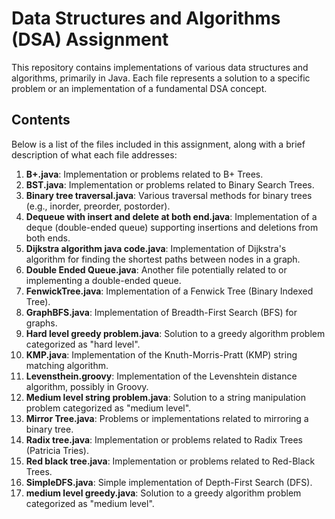 # Data Structures and Algorithms (DSA) Assignment

This repository contains implementations of various data structures and algorithms, primarily in Java. Each file represents a solution to a specific problem or an implementation of a fundamental DSA concept.

## Contents

Below is a list of the files included in this assignment, along with a brief description of what each file addresses:

1.  **B+.java**: Implementation or problems related to B+ Trees.
2.  **BST.java**: Implementation or problems related to Binary Search Trees.
3.  **Binary tree traversal.java**: Various traversal methods for binary trees (e.g., inorder, preorder, postorder).
4.  **Dequeue with insert and delete at both end.java**: Implementation of a deque (double-ended queue) supporting insertions and deletions from both ends.
5.  **Dijkstra algorithm java code.java**: Implementation of Dijkstra's algorithm for finding the shortest paths between nodes in a graph.
6.  **Double Ended Queue.java**: Another file potentially related to or implementing a double-ended queue.
7.  **FenwickTree.java**: Implementation of a Fenwick Tree (Binary Indexed Tree).
8.  **GraphBFS.java**: Implementation of Breadth-First Search (BFS) for graphs.
9.  **Hard level greedy problem.java**: Solution to a greedy algorithm problem categorized as "hard level".
10. **KMP.java**: Implementation of the Knuth-Morris-Pratt (KMP) string matching algorithm.
11. **Levensthein.groovy**: Implementation of the Levenshtein distance algorithm, possibly in Groovy.
12. **Medium level string problem.java**: Solution to a string manipulation problem categorized as "medium level".
13. **Mirror Tree.java**: Problems or implementations related to mirroring a binary tree.
14. **Radix tree.java**: Implementation or problems related to Radix Trees (Patricia Tries).
15. **Red black tree.java**: Implementation or problems related to Red-Black Trees.
16. **SimpleDFS.java**: Simple implementation of Depth-First Search (DFS).
17. **medium level greedy.java**: Solution to a greedy algorithm problem categorized as "medium level".
